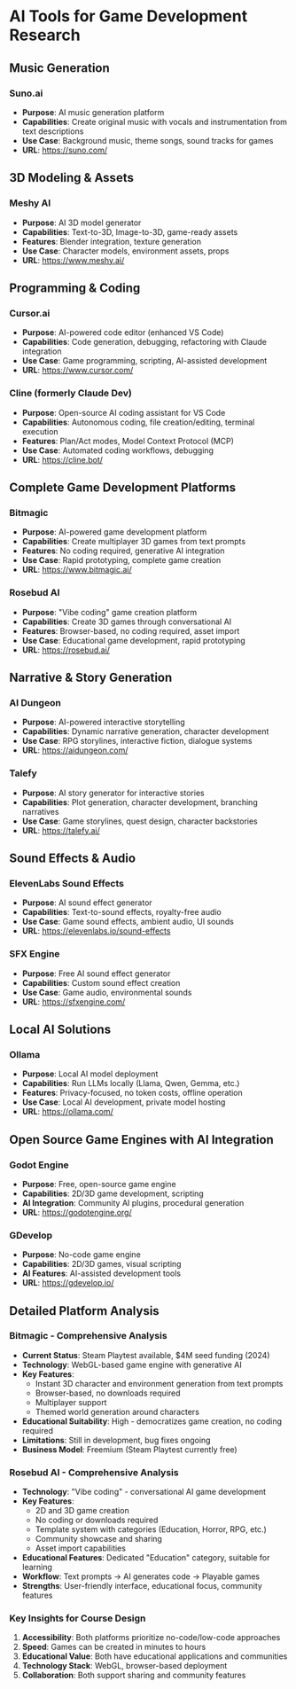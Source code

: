 # AI Tools for Game Development Research

## Music Generation
### Suno.ai
- **Purpose**: AI music generation platform
- **Capabilities**: Create original music with vocals and instrumentation from text descriptions
- **Use Case**: Background music, theme songs, sound tracks for games
- **URL**: https://suno.com/

## 3D Modeling & Assets
### Meshy AI
- **Purpose**: AI 3D model generator
- **Capabilities**: Text-to-3D, Image-to-3D, game-ready assets
- **Features**: Blender integration, texture generation
- **Use Case**: Character models, environment assets, props
- **URL**: https://www.meshy.ai/

## Programming & Coding
### Cursor.ai
- **Purpose**: AI-powered code editor (enhanced VS Code)
- **Capabilities**: Code generation, debugging, refactoring with Claude integration
- **Use Case**: Game programming, scripting, AI-assisted development
- **URL**: https://www.cursor.com/

### Cline (formerly Claude Dev)
- **Purpose**: Open-source AI coding assistant for VS Code
- **Capabilities**: Autonomous coding, file creation/editing, terminal execution
- **Features**: Plan/Act modes, Model Context Protocol (MCP)
- **Use Case**: Automated coding workflows, debugging
- **URL**: https://cline.bot/

## Complete Game Development Platforms
### Bitmagic
- **Purpose**: AI-powered game development platform
- **Capabilities**: Create multiplayer 3D games from text prompts
- **Features**: No coding required, generative AI integration
- **Use Case**: Rapid prototyping, complete game creation
- **URL**: https://www.bitmagic.ai/

### Rosebud AI
- **Purpose**: "Vibe coding" game creation platform
- **Capabilities**: Create 3D games through conversational AI
- **Features**: Browser-based, no coding required, asset import
- **Use Case**: Educational game development, rapid prototyping
- **URL**: https://rosebud.ai/

## Narrative & Story Generation
### AI Dungeon
- **Purpose**: AI-powered interactive storytelling
- **Capabilities**: Dynamic narrative generation, character development
- **Use Case**: RPG storylines, interactive fiction, dialogue systems
- **URL**: https://aidungeon.com/

### Talefy
- **Purpose**: AI story generator for interactive stories
- **Capabilities**: Plot generation, character development, branching narratives
- **Use Case**: Game storylines, quest design, character backstories
- **URL**: https://talefy.ai/

## Sound Effects & Audio
### ElevenLabs Sound Effects
- **Purpose**: AI sound effect generator
- **Capabilities**: Text-to-sound effects, royalty-free audio
- **Use Case**: Game sound effects, ambient audio, UI sounds
- **URL**: https://elevenlabs.io/sound-effects

### SFX Engine
- **Purpose**: Free AI sound effect generator
- **Capabilities**: Custom sound effect creation
- **Use Case**: Game audio, environmental sounds
- **URL**: https://sfxengine.com/

## Local AI Solutions
### Ollama
- **Purpose**: Local AI model deployment
- **Capabilities**: Run LLMs locally (Llama, Qwen, Gemma, etc.)
- **Features**: Privacy-focused, no token costs, offline operation
- **Use Case**: Local AI development, private model hosting
- **URL**: https://ollama.com/

## Open Source Game Engines with AI Integration
### Godot Engine
- **Purpose**: Free, open-source game engine
- **Capabilities**: 2D/3D game development, scripting
- **AI Integration**: Community AI plugins, procedural generation
- **URL**: https://godotengine.org/

### GDevelop
- **Purpose**: No-code game engine
- **Capabilities**: 2D/3D games, visual scripting
- **AI Features**: AI-assisted development tools
- **URL**: https://gdevelop.io/



## Detailed Platform Analysis

### Bitmagic - Comprehensive Analysis
- **Current Status**: Steam Playtest available, $4M seed funding (2024)
- **Technology**: WebGL-based game engine with generative AI
- **Key Features**:
  - Instant 3D character and environment generation from text prompts
  - Browser-based, no downloads required
  - Multiplayer support
  - Themed world generation around characters
- **Educational Suitability**: High - democratizes game creation, no coding required
- **Limitations**: Still in development, bug fixes ongoing
- **Business Model**: Freemium (Steam Playtest currently free)

### Rosebud AI - Comprehensive Analysis
- **Technology**: "Vibe coding" - conversational AI game development
- **Key Features**:
  - 2D and 3D game creation
  - No coding or downloads required
  - Template system with categories (Education, Horror, RPG, etc.)
  - Community showcase and sharing
  - Asset import capabilities
- **Educational Features**: Dedicated "Education" category, suitable for learning
- **Workflow**: Text prompts → AI generates code → Playable games
- **Strengths**: User-friendly interface, educational focus, community features

### Key Insights for Course Design
1. **Accessibility**: Both platforms prioritize no-code/low-code approaches
2. **Speed**: Games can be created in minutes to hours
3. **Educational Value**: Both have educational applications and communities
4. **Technology Stack**: WebGL, browser-based deployment
5. **Collaboration**: Both support sharing and community features

